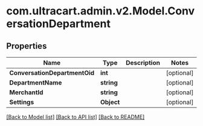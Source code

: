 
# com.ultracart.admin.v2.Model.ConversationDepartment

## Properties

Name | Type | Description | Notes
------------ | ------------- | ------------- | -------------
**ConversationDepartmentOid** | **int** |  | [optional] 
**DepartmentName** | **string** |  | [optional] 
**MerchantId** | **string** |  | [optional] 
**Settings** | **Object** |  | [optional] 

[[Back to Model list]](../README.md#documentation-for-models)
[[Back to API list]](../README.md#documentation-for-api-endpoints)
[[Back to README]](../README.md)

